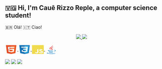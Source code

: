 ## 🇻🇬 Hi, I'm Cauê Rizzo Reple, a computer science student!
🇧🇷 Olá!
🇮🇹 Ciao!

<div align="center">
  <a href="https://github.com/cauereple">
  <img height="180em" src="https://github-readme-stats.vercel.app/api?username=cauereple&show_icons=true&theme=radical&include_all_commits=true&count_private=true"/>
  <img height="180em" src="https://github-readme-stats.vercel.app/api/top-langs/?username=cauereple&layout=compact&langs_count=7&theme=radical"/>
</div>
  
<div style="display: inline_block"><br>
  <img align="center" alt="Caue-HTML" height="30" width="40" src="https://raw.githubusercontent.com/devicons/devicon/master/icons/html5/html5-original.svg">
  <img align="center" alt="Caue-CSS" height="30" width="40" src="https://raw.githubusercontent.com/devicons/devicon/master/icons/css3/css3-original.svg">
  <img align="center" alt="Caue-Js" height="30" width="40" src="https://raw.githubusercontent.com/devicons/devicon/master/icons/javascript/javascript-plain.svg">
  <img align="center" alt="Caue-Java" height="30" width="40" src="https://raw.githubusercontent.com/devicons/devicon/master/icons/java/java-original.svg">
</div>

<div style="display: inline_block"><br>
  <a href="https://instagram.com/cauerizzo" target="_blank"><img src="https://img.shields.io/badge/-Instagram-%23E4405F?style=for-the-badge&logo=instagram&logoColor=white" target="_blank"></a>
  <a href ="mailto:cauereple@gmail.com"><img src="https://img.shields.io/badge/-Gmail-%23333?style=for-the-badge&logo=gmail&logoColor=white" target="_blank"></a>
  <a href="https://www.linkedin.com/in/cauê-reple-25108a103" target="_blank"><img src="https://img.shields.io/badge/-LinkedIn-%230077B5?style=for-the-badge&logo=linkedin&logoColor=white" target="_blank"></a> 
  
</div>
